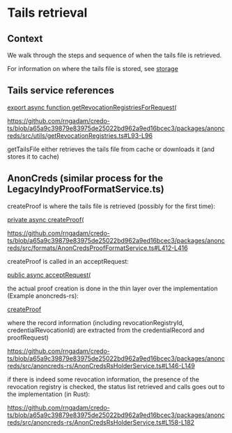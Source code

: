 # Tails retrieval 

## Context

We walk through the steps and sequence of when the tails file is retrieved.

For information on where the tails file is stored, see [storage](storage.md)

## Tails service references

[export async function getRevocationRegistriesForRequest(](https://github.com/rngadam/credo-ts/blob/a65a9c39879e83975de25022bd962a9ed16bcec3/packages/anoncreds/src/utils/getRevocationRegistries.ts#L12)

https://github.com/rngadam/credo-ts/blob/a65a9c39879e83975de25022bd962a9ed16bcec3/packages/anoncreds/src/utils/getRevocationRegistries.ts#L93-L96

getTailsFile either retrieves the tails file from cache or downloads it (and stores it to cache)

## AnonCreds (similar process for the LegacyIndyProofFormatService.ts)

createProof is where the tails file is retrieved (possibly for the first time):

[private async createProof(](https://github.com/rngadam/credo-ts/blob/a65a9c39879e83975de25022bd962a9ed16bcec3/packages/anoncreds/src/formats/AnonCredsProofFormatService.ts#L391-L392)

https://github.com/rngadam/credo-ts/blob/a65a9c39879e83975de25022bd962a9ed16bcec3/packages/anoncreds/src/formats/AnonCredsProofFormatService.ts#L412-L416

createProof is called in an acceptRequest:

[public async acceptRequest(](https://github.com/rngadam/credo-ts/blob/a65a9c39879e83975de25022bd962a9ed16bcec3/packages/anoncreds/src/formats/AnonCredsProofFormatService.ts#L153)

the actual proof creation is done in the thin layer over the implementation (Example anoncreds-rs):

[createProof](https://github.com/rngadam/credo-ts/blob/a65a9c39879e83975de25022bd962a9ed16bcec3/packages/anoncreds/src/anoncreds-rs/AnonCredsRsHolderService.ts)

where the record information (including revocationRegistryId, credentialRevocationId) are extracted from the credentialRecord and proofRequest)

https://github.com/rngadam/credo-ts/blob/a65a9c39879e83975de25022bd962a9ed16bcec3/packages/anoncreds/src/anoncreds-rs/AnonCredsRsHolderService.ts#L146-L149

if there is indeed some revocation information, the presence of the revocation registry is checked, the status list retrieved and calls goes out to the implementation (in Rust):

https://github.com/rngadam/credo-ts/blob/a65a9c39879e83975de25022bd962a9ed16bcec3/packages/anoncreds/src/anoncreds-rs/AnonCredsRsHolderService.ts#L158-L182
